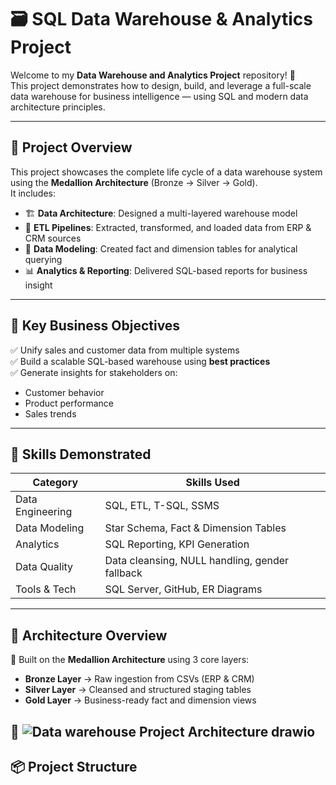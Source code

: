 # 🗃️ SQL Data Warehouse & Analytics Project

Welcome to my **Data Warehouse and Analytics Project** repository! 🚀  
This project demonstrates how to design, build, and leverage a full-scale data warehouse for business intelligence — using SQL and modern data architecture principles.

---

## 🧱 Project Overview

This project showcases the complete life cycle of a data warehouse system using the **Medallion Architecture** (Bronze → Silver → Gold).  
It includes:

- 🏗️ **Data Architecture**: Designed a multi-layered warehouse model  
- 🔄 **ETL Pipelines**: Extracted, transformed, and loaded data from ERP & CRM sources  
- 🧮 **Data Modeling**: Created fact and dimension tables for analytical querying  
- 📊 **Analytics & Reporting**: Delivered SQL-based reports for business insight  

---

## 📌 Key Business Objectives

✅ Unify sales and customer data from multiple systems  
✅ Build a scalable SQL-based warehouse using **best practices**  
✅ Generate insights for stakeholders on:
- Customer behavior
- Product performance
- Sales trends

---

## 🧠 Skills Demonstrated

| Category            | Skills Used                                       |
|---------------------|---------------------------------------------------|
| Data Engineering    | SQL, ETL, T-SQL, SSMS                             |
| Data Modeling       | Star Schema, Fact & Dimension Tables              |
| Analytics           | SQL Reporting, KPI Generation                    |
| Data Quality        | Data cleansing, NULL handling, gender fallback   |
| Tools & Tech        | SQL Server, GitHub, ER Diagrams                  |

---

## 🧭 Architecture Overview

📌 Built on the **Medallion Architecture** using 3 core layers:

- **Bronze Layer** → Raw ingestion from CSVs (ERP & CRM)  
- **Silver Layer** → Cleansed and structured staging tables  
- **Gold Layer** → Business-ready fact and dimension views

📐 ![Data warehouse Project Architecture drawio](https://github.com/user-attachments/assets/9e42f337-8b0a-4d08-9162-f610a19d31f6)
---

## 📦 Project Structure

